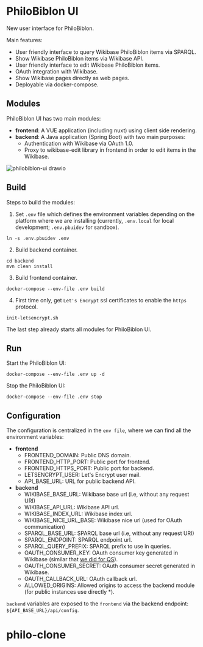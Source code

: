 # PhiloBiblon UI

New user interface for PhiloBiblon.

Main features:
 - User friendly interface to query Wikibase PhiloBiblon items via SPARQL.
 - Show Wikibase PhiloBiblon items via Wikibase API.
 - User friendly interface to edit Wikibase PhiloBiblon items.
 - OAuth integration with Wikibase.
 - Show Wikibase pages directly as web pages.
 - Deployable via docker-compose.

## Modules

PhiloBiblon UI has two main modules:
  - __frontend__: A VUE application (including nuxt) using client side rendering.
  - __backend__: A Java application (Spring Boot) with two main purposes:
    - Authentication with Wikibase via OAuth 1.0.
    - Proxy to wikibase-edit library in frontend in order to edit items in the Wikibase.

![philobiblon-ui drawio](https://github.com/faulhaber/PhiloBiblon/assets/13070879/6f08b49c-ed99-4145-b01f-b9663b93278d)

## Build

Steps to build the modules:

1. Set `.env` file which defines the environment variables depending on the platform where we are installing (currently, `.env.local` for local development; `.env.pbuidev` for sandbox).
```
ln -s .env.pbuidev .env
```  
2. Build backend container.
```
cd backend
mvn clean install
```  
3. Build frontend container.
```
docker-compose --env-file .env build
```  
4. First time only, get `Let's Encrypt` ssl certificates to enable the `https` protocol.
```
init-letsencrypt.sh
```

The last step already starts all modules for PhiloBiblon UI.

## Run

Start the PhiloBiblon UI:

```
docker-compose --env-file .env up -d
```

Stop the PhiloBiblon UI:

```
docker-compose --env-file .env stop
```

## Configuration

The configuration is centralized in the `env file`, where we can find all the environment variables:
- __frontend__
  - FRONTEND_DOMAIN: Public DNS domain.
  - FRONTEND_HTTP_PORT: Public port for frontend.
  - FRONTEND_HTTPS_PORT: Public port for backend.
  - LETSENCRYPT_USER: Let's Encrypt user mail.
  - API_BASE_URL: URL for public backend API.
- __backend__
  - WIKIBASE_BASE_URL: Wikibase base url (i.e, without any request URI)
  - WIKIBASE_API_URL: Wikibase API url.
  - WIKIBASE_INDEX_URL: Wikibase index url.
  - WIKIBASE_NICE_URL_BASE: Wikibase nice url (used for OAuth communication)
  - SPARQL_BASE_URL: SPARQL base url (i.e, without any request URI)
  - SPARQL_ENDPOINT: SPARQL endpoint url.
  - SPARQL_QUERY_PREFIX: SPARQL prefix to use in queries.
  - OAUTH_CONSUMER_KEY: OAuth consumer key generated in Wikibase (similar that [we did for QS](https://github.com/PhiloBiblon/philobiblon-to-wikibase/blob/master/philobiblon-sandbox/pbuidev/qs/README.md)).
  - OAUTH_CONSUMER_SECRET: OAuth consumer secret generated in Wikibase.
  - OAUTH_CALLBACK_URL: OAuth callback url.
  - ALLOWED_ORIGINS: Allowed origins to access the backend module (for public instances use directly *).

`backend` variables are exposed to the `frontend` via the backend endpoint: `${API_BASE_URL}/api/config`.
# philo-clone
